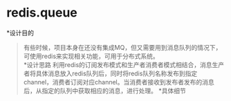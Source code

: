 # redis.queue
*设计目的 
>有些时候，项目本身在还没有集成MQ，但又需要用到消息队列的情况下，可使用redis来实现相关功能，可用于分布式系统。<br>
*设计思路
>利用redis的订阅发布模式和生产者消费者模式相结合，消息生产者将具体消息放入redis队列后，同时将redis队列名称发布到指定channel，消费者订阅对应channel。当消费者接收到发布者发布的消息后，从指定的队列中获取相应的消息，进行处理。
*具体细节

